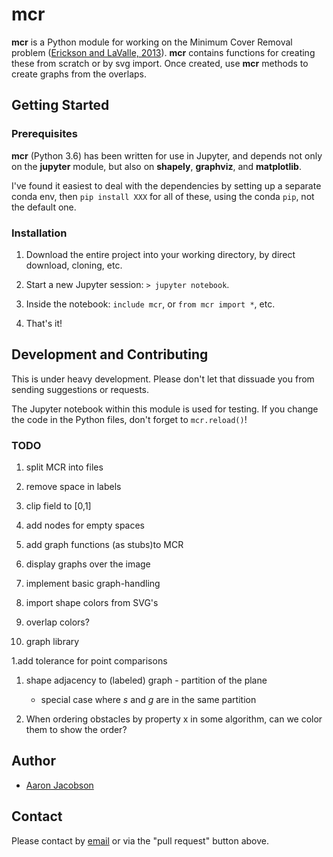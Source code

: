 # mcr

__mcr__ is a Python module for working on the Minimum Cover Removal problem ([Erickson and LaValle, 2013](https://www.semanticscholar.org/paper/A-Simple-but-NP-Hard-Motion-Planning-Problem-Erickson-LaValle/0a9a3a6249eea0cf31646a1c97c822c0213381b7)). __mcr__ contains functions for creating these from scratch or by svg import. Once created, use __mcr__ methods to create graphs from the overlaps.

## Getting Started

### Prerequisites

__mcr__ (Python 3.6) has been written for use in Jupyter, and depends not only on the __jupyter__ module, but also on __shapely__, __graphviz__, and __matplotlib__.

I've found it easiest to deal with the dependencies by setting up a separate conda env, then `pip install XXX` for all of these, using the conda `pip`, not the default one.

### Installation

1. Download the entire project into your working directory, by direct download, cloning, etc.

2. Start a new Jupyter session: `> jupyter notebook`.

3. Inside the notebook: `include mcr`, or `from mcr import *`, etc.

4. That's it!

## Development and Contributing

This is under heavy development. Please don't let that dissuade you from sending suggestions or requests.

The Jupyter notebook within this module is used for testing. If you change the code in the Python files, don't forget to `mcr.reload()`!

### TODO

1. split MCR into files

2. remove space in labels

1. clip field to [0,1]

1. add nodes for empty spaces

1. add graph functions (as stubs)to MCR

1. display graphs over the image

1. implement basic graph-handling

1. import shape colors from SVG's

1. overlap colors?

1. graph library

1.add tolerance for point comparisons

1. shape adjacency to (labeled) graph - partition of the plane
    * special case where $s$ and $g$ are in the same partition

1. When ordering obstacles by property x in some algorithm, can we color them to show the order?


## Author

* [Aaron Jacobson](http://aaron-jacobson.com)

## Contact

Please contact by [email](mailto:hi@aaron-jacobson.com) or via the "pull request" button above.

